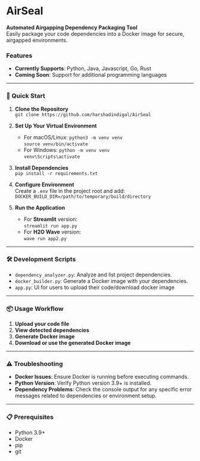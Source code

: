 # AirSeal

**Automated Airgapping Dependency Packaging Tool**  
Easily package your code dependencies into a Docker image for secure, airgapped environments.

### Features
- **Currently Supports**: Python, Java, Javascript, Go, Rust 
- **Coming Soon**: Support for additional programming languages

---

### 🚀 Quick Start

1. **Clone the Repository**  
   `git clone https://github.com/harshadindigal/AirSeal`

2. **Set Up Your Virtual Environment**  
   - For macOS/Linux:
     `python3 -m venv venv`  
     `source venv/bin/activate`
   - For Windows:
     `python -m venv venv`  
     `venv\Scripts\activate`

3. **Install Dependencies**  
   `pip install -r requirements.txt`

4. **Configure Environment**  
   Create a `.env` file in the project root and add:  
   `DOCKER_BUILD_DIR=/path/to/temporary/build/directory`

5. **Run the Application**  
   - For **Streamlit** version:  
     `streamlit run app.py`
   - For **H2O Wave** version:  
     `wave run app2.py`

---

### 🛠 Development Scripts

- `dependency_analyzer.py`: Analyze and list project dependencies.
- `docker_builder.py`: Generate a Docker image with your dependencies.
- `app.py`: UI for users to upload their code/download docker image

---

### 📦 Usage Workflow

1. **Upload your code file**
2. **View detected dependencies**
3. **Generate Docker image**
4. **Download or use the generated Docker image**

---

### ⚠️ Troubleshooting

- **Docker Issues**: Ensure Docker is running before executing commands.
- **Python Version**: Verify Python version 3.9+ is installed.
- **Dependency Problems**: Check the console output for any specific error messages related to dependencies or environment setup.

---

### 📋 Prerequisites

- Python 3.9+
- Docker
- pip
- git
